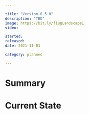 ```yaml
---

title: "Version 0.5.0"
description: "TBD"
image: https://bit.ly/fiugLandscape1
video:

started:
released:
date: 2021-11-01

category: planned

---
```



Summary
=======

Current State
=============



<!-- ![image](https://bit.ly/fiugLanscape2) -->

<!-- ![image](http://bit.ly/fiugLandscape3) -->

<!-- ![image](http://bit.ly/fiugLandscape4) -->
